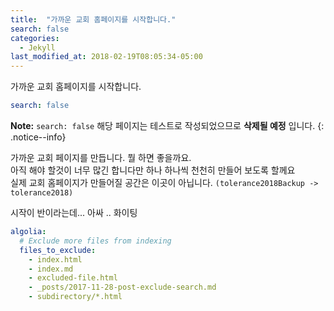 ```yaml
---
title:  "가까운 교회 홈페이지를 시작합니다."
search: false
categories: 
  - Jekyll
last_modified_at: 2018-02-19T08:05:34-05:00
---
```


가까운 교회 홈페이지를 시작합니다. 

```yaml
search: false
```

**Note:** `search: false` 해당 페이지는 테스트로 작성되었으므로 **삭제될 예정** 입니다.
{: .notice--info}

가까운 교회 페이지를 만듭니다. 뭘 하면 좋을까요.  
아직 해야 할것이 너무 많긴 합니다만 하나 하나씩 천천히 만들어 보도록 할께요  
실제 교회 홈페이지가 만들어질 공간은 이곳이 아닙니다. `(tolerance2018Backup -> tolerance2018)`  

시작이 반이라는데... 아싸 .. 
화이팅  

```yaml
algolia:
  # Exclude more files from indexing
  files_to_exclude:
    - index.html
    - index.md
    - excluded-file.html
    - _posts/2017-11-28-post-exclude-search.md
    - subdirectory/*.html
```